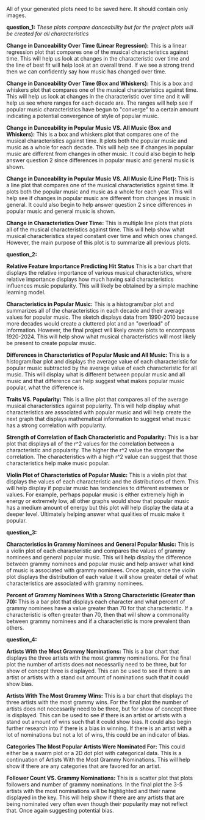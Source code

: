All of your generated plots need to be saved here. It should contain only images.


**question_1:** *These plots compare danceability but for the project plots will be created for all characteristics*


**Change in Danceability Over Time (Linear Regression):** This is a linear regression plot that compares one of the musical characteristics against time. This will help us look at changes in the characteristic over time and the line of best fit will help look at an overall trend. If we see a strong trend then we can confidently say how music has changed over time.


**Change in Danceability Over Time (Box and Whiskers):** This is a box and whiskers plot that compares one of the musical characteristics against time. This will help us look at changes in the characteristic over time and it will help us see where ranges for each decade are. The ranges will help see if popular music characteristics have begun to "converge" to a certain amount indicating a potential convergence of style of popular music.


**Change in Danceability in Popular Music VS. All Music (Box and Whiskers):** This is a box and whiskers plot that compares one of the musical characteristics against time. It plots both the popular music and music as a whole for each decade. This will help see if changes in popular music are different from changes in other music. It could also begin to help answer question 2 since differences in popular music and general music is shown.


**Change in Danceability in Popular Music VS. All Music (Line Plot):** This is a line plot that compares one of the musical characteristics against time. It plots both the popular music and music as a whole for each year. This will help see if changes in popular music are different from changes in music in general. It could also begin to help answer question 2 since differences in popular music and general music is shown.


**Change in Characteristics Over Time:** This is multiple line plots that plots all of the musical characteristics against time. This will help show what musical characteristics stayed constant over time and which ones changed. However, the main purpose of this plot is to summarize all previous plots.




**question_2:**


**Relative Feature Importance Predicting Hit Status** This is a bar chart that displays the relative importance of various musical characteristics, where relative importance displays how much having said characteristics influences music popularity. This will likely be obtained by a simple machine learning model.


**Characteristics in Popular Music:** This is a histogram/bar plot and summarizes all of the characteristics in each decade and their average values for popular music. The sketch displays data from 1990-2010 because more decades would create a cluttered plot and an "overload" of information. However, the final project will likely create plots to encompass 1920-2024. This will help show what musical characteristics will most likely be present to create popular music.


**Differences in Characteristics of Popular Music and All Music:** This is a histogram/bar plot and displays the average value of each characteristic for popular music subtracted by the average value of each characteristic for all music. This will display what is different between popular music and all music and that difference can help suggest what makes popular music popular, what the difference is.


**Traits VS. Popularity:** This is a line plot that compares all of the average musical characteristics against popularity. This will help display what characteristics are associated with popular music and will help create the next graph that displays mathematical information to suggest what music has a strong correlation with popularity.


**Strength of Correlation of Each Characteristic and Popularity:** This is a bar plot that displays all of the r^2 values for the correlation between a characteristic and popularity. The higher the r^2 value the stronger the correlation. The characteristics with a high r^2 value can suggest that those characteristics help make music popular.


**Violin Plot of Characteristics of Popular Music:** This is a violin plot that displays the values of each characteristic and the distributions of them. This will help display if popular music has tendencies to different extremes or values. For example, perhaps popular music is either extremely high in energy or extremely low, all other graphs would show that popular music has a medium amount of energy but this plot will help display the data at a deeper level. Ultimately helping answer what qualities of music make it popular.


**question_3:**


**Characteristics in Grammy Nominees and General Popular Music:** This is a violin plot of each characteristic and compares the values of grammy nominees and general popular music. This will help display the difference between grammy nominees and popular music and help answer what kind of music is associated with grammy nominees. Once again, since the violin plot displays the distribution of each value it will show greater detail of what characteristics are associated with grammy nominees.


**Percent of Grammy Nominees With a Strong Characteristic (Greater than 70):** This is a bar plot that displays each character and what percent of grammy nominees have a value greater than 70 for that characteristic. If a characteristic is often greater than 70, then that will show a commonality between grammy nominees and if a characteristic is more prevalent than others.


**question_4:**


**Artists With the Most Grammy Nominations:** This is a bar chart that displays the three artists with the most grammy nominations. For the final plot the number of artists does not necessarily need to be three, but for show of concept three is displayed. This can be used to see if there is an artist or artists with a stand out amount of nominations such that it could show bias.


**Artists With The Most Grammy Wins:** This is a bar chart that displays the three artists with the most grammy wins. For the final plot the number of artists does not necessarily need to be three, but for show of concept three is displayed. This can be used to see if there is an artist or artists with a stand out amount of wins such that it could show bias. It could also begin further research into if there is a bias in winning. If there is an artist with a lot of nominations but not a lot of wins, this could be an indicator of bias.


**Categories The Most Popular Artists Were Nominated For:** This could either be a swarm plot or a 2D dot plot with categorical data. This is a continuation of Artists With the Most Grammy Nominations. This will help show if there are any categories that are favored for an artist.


**Follower Count VS. Grammy Nominations:** This is a scatter plot that plots followers and number of grammy nominations. In the final plot the 3-5 artists with the most nominations will be highlighted and their name displayed in the key. This will help show if there are any artists that are being nominated very often even though their popularity may not reflect that. Once again suggesting potential bias.

